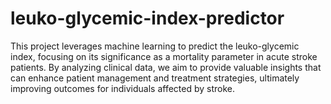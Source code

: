 # leuko-glycemic-index-predictor
This project leverages machine learning to predict the leuko-glycemic index, focusing on its significance as a mortality parameter in acute stroke patients. By analyzing clinical data, we aim to provide valuable insights that can enhance patient management and treatment strategies, ultimately improving outcomes for individuals affected by stroke.
